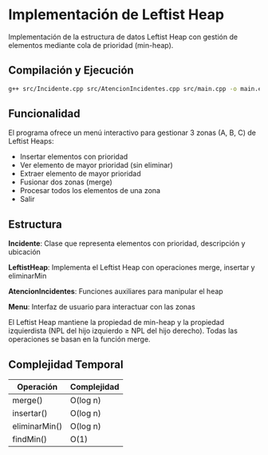 # Implementación de Leftist Heap

Implementación de la estructura de datos Leftist Heap con gestión de elementos mediante cola de prioridad (min-heap).

## Compilación y Ejecución
```bash
g++ src/Incidente.cpp src/AtencionIncidentes.cpp src/main.cpp -o main.exe && main.exe
```

## Funcionalidad
El programa ofrece un menú interactivo para gestionar 3 zonas (A, B, C) de Leftist Heaps:

- Insertar elementos con prioridad
- Ver elemento de mayor prioridad (sin eliminar)
- Extraer elemento de mayor prioridad
- Fusionar dos zonas (merge)
- Procesar todos los elementos de una zona
- Salir

## Estructura
**Incidente**: Clase que representa elementos con prioridad, descripción y ubicación

**LeftistHeap**: Implementa el Leftist Heap con operaciones merge, insertar y eliminarMin

**AtencionIncidentes**: Funciones auxiliares para manipular el heap

**Menu**: Interfaz de usuario para interactuar con las zonas

El Leftist Heap mantiene la propiedad de min-heap y la propiedad izquierdista (NPL del hijo izquierdo ≥ NPL del hijo derecho). Todas las operaciones se basan en la función merge.

## Complejidad Temporal
| Operación | Complejidad |
|-----------|-------------|
| merge() | O(log n) |
| insertar() | O(log n) |
| eliminarMin() | O(log n) |
| findMin() | O(1) |
